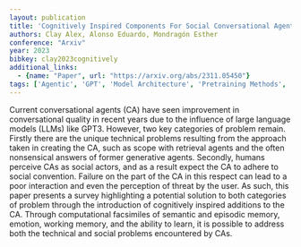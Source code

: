 ```yaml
---
layout: publication
title: 'Cognitively Inspired Components For Social Conversational Agents'
authors: Clay Alex, Alonso Eduardo, Mondragón Esther
conference: "Arxiv"
year: 2023
bibkey: clay2023cognitively
additional_links:
  - {name: "Paper", url: "https://arxiv.org/abs/2311.05450"}
tags: ['Agentic', 'GPT', 'Model Architecture', 'Pretraining Methods', 'Survey Paper']
---
```

Current conversational agents (CA) have seen improvement in conversational quality in recent years due to the influence of large language models (LLMs) like GPT3. However, two key categories of problem remain. Firstly there are the unique technical problems resulting from the approach taken in creating the CA, such as scope with retrieval agents and the often nonsensical answers of former generative agents. Secondly, humans perceive CAs as social actors, and as a result expect the CA to adhere to social convention. Failure on the part of the CA in this respect can lead to a poor interaction and even the perception of threat by the user. As such, this paper presents a survey highlighting a potential solution to both categories of problem through the introduction of cognitively inspired additions to the CA. Through computational facsimiles of semantic and episodic memory, emotion, working memory, and the ability to learn, it is possible to address both the technical and social problems encountered by CAs.
